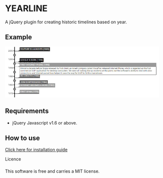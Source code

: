 # YEARLINE
A jQuery plugin for creating historic timelines based on year.

## Example
![Yearline example](/dev/yearlineExample.jpg?raw=true "Timelined-logo")

## Requirements
* jQuery
 Javascript v1.6 or above.
## How to use
[Click here for installation guide](http://www.viktorkjellberg.com/yearline/#installationGuide)

Licence
###
This software is free and carries a MIT license.
